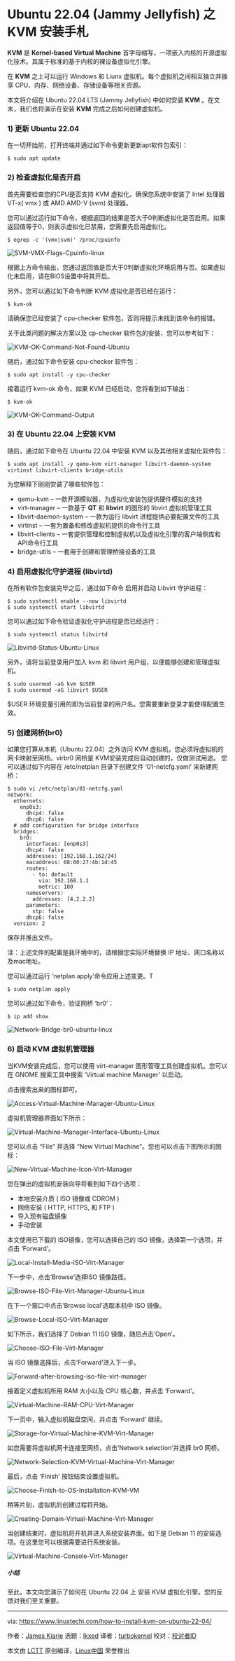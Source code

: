 [#]: subject: "How to Install KVM on Ubuntu 22.04 (Jammy Jellyfish)"
[#]: via: "https://www.linuxtechi.com/how-to-install-kvm-on-ubuntu-22-04/"
[#]: author: "James Kiarie https://www.linuxtechi.com/author/james/"
[#]: collector: "lkxed"
[#]: translator: "turbokernel"
[#]: reviewer: " "
[#]: publisher: " "
[#]: url: " "

Ubuntu 22.04 (Jammy Jellyfish) 之 KVM 安装手札
======
**KVM** 是 **Kernel-based Virtual Machine** 首字母缩写，一项嵌入内核的开源虚拟化技术。其属于标准的基于内核的裸设备虚拟化引擎。

在 **KVM** 之上可以运行 Windows 和 Liunx 虚拟机。每个虚拟机之间相互独立并独享 CPU、内存、网络设备、存储设备等相关资源。

本文将介绍在 Ubuntu 22.04 LTS (Jammy Jellyfish) 中如何安装 **KVM** 。在文末，我们也将演示在安装 **KVM** 完成之后如何创建虚拟机。

### 1) 更新 Ubuntu 22.04

在一切开始前，打开终端并通过如下命令更新更新apt软件包索引：

```
$ sudo apt update
```

### 2) 检查虚拟化是否开启

首先需要检查您的CPU是否支持 KVM 虚拟化。确保您系统中安装了 Intel 处理器 VT-x( vmx ) 或 AMD AMD-V (svm) 处理器。

您可以通过运行如下命令，根据返回的结果是否大于0判断虚拟化是否启用。如果返回值等于0，则表示虚拟化已禁用，您需要先启用虚拟化。

```
$ egrep -c '(vmx|svm)' /proc/cpuinfo
```

![SVM-VMX-Flags-Cpuinfo-linux][1]

根据上方命令输出，您通过返回值是否大于0判断虚拟化环境启用与否。如果虚拟化未启用，请在BIOS设置中将其开启。

另外，您可以通过如下命令判断 KVM 虚拟化是否已经在运行：

```
$ kvm-ok
```

请确保您已经安装了 cpu-checker 软件包，否则将提示未找到该命令的报错。

关于此类问题的解决方案以及 cp-checker 软件包的安装，您可以参考如下：

![KVM-OK-Command-Not-Found-Ubuntu][2]

随后，通过如下命令安装 cpu-checker 软件包：

```
$ sudo apt install -y cpu-checker
```

接着运行 kvm-ok 命令，如果 KVM 已经启动，您将看到如下输出：

```
$ kvm-ok
```

![KVM-OK-Command-Output][3]

### 3) 在 Ubuntu 22.04 上安装 KVM

随后，通过如下命令在 Ubuntu 22.04 中安装 KVM 以及其他相关虚拟化软件包：

```
$ sudo apt install -y qemu-kvm virt-manager libvirt-daemon-system virtinst libvirt-clients bridge-utils
```

为您解释下刚刚安装了哪些软件包：

* qemu-kvm  – 一款开源模拟器，为虚拟化安装包提供硬件模拟的支持
* virt-manager – 一款基于 **QT** 和 **libvirt** 的图形的 libvirt 虚拟机管理工具
* libvirt-daemon-system – 一款为运行 libvirt 进程提供必要配置文件的工具
* virtinst – 一套为置备和修改虚拟机提供的命令行工具
* libvirt-clients – 一套提供管理和控制虚拟机以及虚拟化引擎的客户端侧库和API命令行工具
* bridge-utils – 一套用于创建和管理桥接设备的工具
###  4) 启用虚拟化守护进程 (libvirtd)

在所有软件包安装完毕之后，通过如下命令 启用并启动 Libvirt 守护进程：

```
$ sudo systemctl enable --now libvirtd
$ sudo systemctl start libvirtd
```

您可以通过如下命令验证虚拟化守护进程是否已经运行：

```
$ sudo systemctl status libvirtd
```

![Libvirtd-Status-Ubuntu-Linux][4]

另外，请将当前登录用户加入 kvm 和 libvirt 用户组，以便能够创建和管理虚拟机。

```
$ sudo usermod -aG kvm $USER
$ sudo usermod -aG libvirt $USER
```

$USER 环境变量引用的即为当前登录的用户名。您需要重新登录才能使得配置生效。

### 5) 创建网桥(br0)

如果您打算从本机（Ubuntu 22.04）之外访问 KVM 虚拟机，您必须将虚拟机的网卡映射至网桥。virbr0 网桥是 KVM安装完成后自动创建的，仅做测试用途。
您可以通过如下内容在 /etc/netplan 目录下创建文件 ‘01-netcfg.yaml’ 来新建网桥：

```
$ sudo vi /etc/netplan/01-netcfg.yaml
network:
  ethernets:
    enp0s3:
      dhcp4: false
      dhcp6: false
  # add configuration for bridge interface
  bridges:
    br0:
      interfaces: [enp0s3]
      dhcp4: false
      addresses: [192.168.1.162/24]
      macaddress: 08:00:27:4b:1d:45
      routes:
        - to: default
          via: 192.168.1.1
          metric: 100
      nameservers:
        addresses: [4.2.2.2]
      parameters:
        stp: false
      dhcp6: false
  version: 2
```

保存并推出文件。

注：上述文件的配置是我环境中的，请根据您实际环境替换 IP 地址、网口名称以及mac地址。

您可以通过运行 ‘netplan apply’命令应用上述变更。T
```
$ sudo netplan apply
```

您可以通过如下命令，验证网桥 ‘br0’：

```
$ ip add show
```

![Network-Bridge-br0-ubuntu-linux][5]

### 6) 启动 KVM 虚拟机管理器

当KVM安装完成后，您可以使用 virt-manager 图形管理工具创建虚拟机。您可以在 GNOME 搜索工具中搜索 ‘Virtual machine Manager’ 以启动。

点击搜索出来的图标即可。

![Access-Virtual-Machine-Manager-Ubuntu-Linux][6]

虚拟机管理器界面如下所示：

![Virtual-Machine-Manager-Interface-Ubuntu-Linux][7]

您可以点击 “File” 并选择 “New Virtual Machine”。您也可以点击下图所示的图标：

![New-Virtual-Machine-Icon-Virt-Manager][8]

您在弹出的虚拟机安装向导将看到如下四个选项：

* 本地安装介质 ( ISO 镜像或 CDROM )
* 网络安装 ( HTTP, HTTPS, 和 FTP )
* 导入现有磁盘镜像
* 手动安装

本文使用已下载的 ISO镜像，您可以选择自己的 ISO 镜像，选择第一个选项，并点击 ‘Forward’。

![Local-Install-Media-ISO-Virt-Manager][9]

下一步中，点击‘Browse’选择ISO 镜像路径。

![Browse-ISO-File-Virt-Manager-Ubuntu-Linux][10]

在下一个窗口中点击‘Browse local’选取本机中 ISO 镜像。

![Browse-Local-ISO-Virt-Manager][11]

如下所示，我们选择了 Debian 11 ISO 镜像，随后点击‘Open’。

![Choose-ISO-File-Virt-Manager][12]

当 ISO 镜像选择后，点击‘Forward’进入下一步。

![Forward-after-browsing-iso-file-virt-manager][13]

接着定义虚拟机所用 RAM 大小以及 CPU 核心数，并点击 ‘Forward’。

![Virtual-Machine-RAM-CPU-Virt-Manager][14]

下一页中，输入虚拟机磁盘空间，并点击 ‘Forward’ 继续。

![Storage-for-Virtual-Machine-KVM-Virt-Manager][15]

如您需要将虚拟机网卡连接至网桥，点击‘Network selection’并选择 br0 网桥。

![Network-Selection-KVM-Virtual-Machine-Virt-Manager][16]

最后，点击 ‘Finish’ 按钮结束设置虚拟机。

![Choose-Finish-to-OS-Installation-KVM-VM][17]

稍等片刻，虚拟机的创建过程将开始。

![Creating-Domain-Virtual-Machine-Virt-Manager][18]

当创建结束时，虚拟机将开机并进入系统安装界面。如下是 Debian 11 的安装选项。在这里您可以根据需要进行系统安装。

![Virtual-Machine-Console-Virt-Manager][19]

##### 小结

至此，本文向您演示了如何在 Ubuntu 22.04 上 安装 KVM 虚拟化引擎。您的反馈对我们至关重要。

--------------------------------------------------------------------------------

via: https://www.linuxtechi.com/how-to-install-kvm-on-ubuntu-22-04/

作者：[James Kiarie][a]
选题：[lkxed][b]
译者：[turbokernel](https://github.com/turbokernel)
校对：[校对者ID](https://github.com/校对者ID)

本文由 [LCTT](https://github.com/LCTT/TranslateProject) 原创编译，[Linux中国](https://linux.cn/) 荣誉推出

[a]: https://www.linuxtechi.com/author/james/
[b]: https://github.com/lkxed
[1]: https://www.linuxtechi.com/wp-content/uploads/2022/05/SVM-VMX-Flags-Cpuinfo-linux.png
[2]: https://www.linuxtechi.com/wp-content/uploads/2022/05/KVM-OK-Command-Not-Found-Ubuntu.png
[3]: https://www.linuxtechi.com/wp-content/uploads/2022/05/KVM-OK-Command-Output.png
[4]: https://www.linuxtechi.com/wp-content/uploads/2022/05/Libvirtd-Status-Ubuntu-Linux.png
[5]: https://www.linuxtechi.com/wp-content/uploads/2022/05/Network-Bridge-br0-ubuntu-linux.png
[6]: https://www.linuxtechi.com/wp-content/uploads/2022/05/Access-Virtual-Machine-Manager-Ubuntu-Linux.png
[7]: https://www.linuxtechi.com/wp-content/uploads/2022/05/Virtual-Machine-Manager-Interface-Ubuntu-Linux.png
[8]: https://www.linuxtechi.com/wp-content/uploads/2022/05/New-Virtual-Machine-Icon-Virt-Manager.png
[9]: https://www.linuxtechi.com/wp-content/uploads/2022/05/Local-Install-Media-ISO-Virt-Manager.png
[10]: https://www.linuxtechi.com/wp-content/uploads/2022/05/Browse-ISO-File-Virt-Manager-Ubuntu-Linux.png
[11]: https://www.linuxtechi.com/wp-content/uploads/2022/05/Browse-Local-ISO-Virt-Manager.png
[12]: https://www.linuxtechi.com/wp-content/uploads/2022/05/Choose-ISO-File-Virt-Manager.png
[13]: https://www.linuxtechi.com/wp-content/uploads/2022/05/Forward-after-browsing-iso-file-virt-manager.png
[14]: https://www.linuxtechi.com/wp-content/uploads/2022/05/Virtual-Machine-RAM-CPU-Virt-Manager.png
[15]: https://www.linuxtechi.com/wp-content/uploads/2022/05/Storage-for-Virtual-Machine-KVM-Virt-Manager.png
[16]: https://www.linuxtechi.com/wp-content/uploads/2022/05/Network-Selection-KVM-Virtual-Machine-Virt-Manager.png
[17]: https://www.linuxtechi.com/wp-content/uploads/2022/05/Choose-Finish-to-OS-Installation-KVM-VM.png
[18]: https://www.linuxtechi.com/wp-content/uploads/2022/05/Creating-Domain-Virtual-Machine-Virt-Manager.png
[19]: https://www.linuxtechi.com/wp-content/uploads/2022/05/Virtual-Machine-Console-Virt-Manager.png
